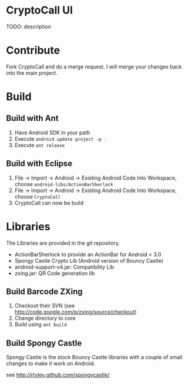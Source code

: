 # CryptoCall UI

TODO: description

# Contribute

Fork CryptoCall and do a merge request. I will merge your changes back into the main project.

# Build

## Build with Ant

1. Have Android SDK in your path
2. Execute ``android update project -p .``
3. Execute ``ant release``

## Build with Eclipse

1. File -> Import -> Android -> Existing Android Code Into Workspace, choose ``android-libs/ActionBarSherlock``
2. File -> Import -> Android -> Existing Android Code Into Workspace, choose ``CryptoCall``
3. CryptoCall can now be build

# Libraries

The Libraries are provided in the git repository.

* ActionBarSherlock to provide an ActionBar for Android < 3.0
* Spongy Castle Crypto Lib (Android version of Bouncy Castle)
* android-support-v4.jar: Compatibility Lib
* zxing.jar: QR Code generation lib

## Build Barcode ZXing

1. Checkout their SVN (see http://code.google.com/p/zxing/source/checkout)
2. Change directory to core
3. Build using ``ant build``

## Build Spongy Castle

Spongy Castle is the stock Bouncy Castle libraries with a couple of small changes to make it work on Android.

see http://rtyley.github.com/spongycastle/